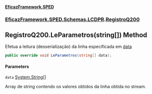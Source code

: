 #### [EficazFramework.SPED](EficazFrameworkSPED.md 'EficazFramework SPED')
### [EficazFramework.SPED.Schemas.LCDPR](EficazFramework.SPED.Schemas.LCDPR.md 'EficazFramework.SPED.Schemas.LCDPR').[RegistroQ200](EficazFramework.SPED.Schemas.LCDPR/RegistroQ200.md 'EficazFramework.SPED.Schemas.LCDPR.RegistroQ200')

## RegistroQ200.LeParametros(string[]) Method

Efetua a leitura (desserialização) da linha especificada em [data](EficazFramework.SPED.Schemas.LCDPR/RegistroQ200/LeParametros(string[]).md#EficazFramework.SPED.Schemas.LCDPR.RegistroQ200.LeParametros(string[]).data 'EficazFramework.SPED.Schemas.LCDPR.RegistroQ200.LeParametros(string[]).data')

```csharp
public override void LeParametros(string[] data);
```
#### Parameters

<a name='EficazFramework.SPED.Schemas.LCDPR.RegistroQ200.LeParametros(string[]).data'></a>

`data` [System.String](https://docs.microsoft.com/en-us/dotnet/api/System.String 'System.String')[[]](https://docs.microsoft.com/en-us/dotnet/api/System.Array 'System.Array')

Array de string contendo os valores obtidos da linha obtida no stream.